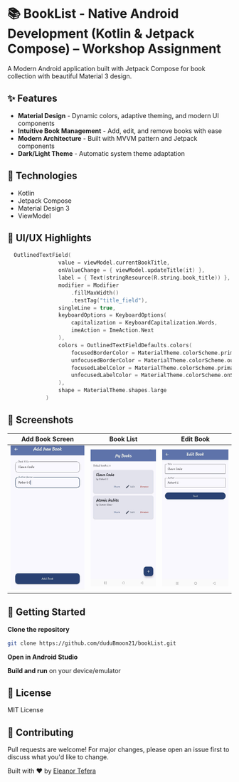 # 📚 BookList - Native Android Development (Kotlin & Jetpack Compose) – Workshop Assignment

A Modern Android application built with Jetpack Compose for book collection with beautiful Material 3 design.

## ✨ Features

* **Material Design** - Dynamic colors, adaptive theming, and modern UI components
* **Intuitive Book Management** - Add, edit, and remove books with ease
* **Modern Architecture** - Built with MVVM pattern and Jetpack components
* **Dark/Light Theme** - Automatic system theme adaptation

## 💠 Technologies

* Kotlin
* Jetpack Compose
* Material Design 3
* ViewModel

## 🎨 UI/UX Highlights

```kotlin
  OutlinedTextField(
                value = viewModel.currentBookTitle,
                onValueChange = { viewModel.updateTitle(it) },
                label = { Text(stringResource(R.string.book_title)) },
                modifier = Modifier
                    .fillMaxWidth()
                    .testTag("title_field"),
                singleLine = true,
                keyboardOptions = KeyboardOptions(
                    capitalization = KeyboardCapitalization.Words,
                    imeAction = ImeAction.Next
                ),
                colors = OutlinedTextFieldDefaults.colors(
                    focusedBorderColor = MaterialTheme.colorScheme.primary,
                    unfocusedBorderColor = MaterialTheme.colorScheme.outline,
                    focusedLabelColor = MaterialTheme.colorScheme.primary,
                    unfocusedLabelColor = MaterialTheme.colorScheme.onSurfaceVariant
                ),
                shape = MaterialTheme.shapes.large
            )
```

## 📸 Screenshots

| Add Book Screen                                                                        | Book List                                                                                | Edit Book                                                                                |
| -------------------------------------------------------------------------------------- | ---------------------------------------------------------------------------------------- | ---------------------------------------------------------------------------------------- |
| ![Add Book](https://github.com/duduBmoon21/bookList/blob/main/static/add.png?raw=true) | ![Book List](https://github.com/duduBmoon21/bookList/blob/main/static/list.png?raw=true) | ![Edit Book](https://github.com/duduBmoon21/bookList/blob/main/static/edit.png?raw=true) |

## 🚀 Getting Started

**Clone the repository**

```bash
git clone https://github.com/duduBmoon21/bookList.git
```

**Open in Android Studio**

**Build and run** on your device/emulator

## 📝 License

MIT License

## 🤝 Contributing

Pull requests are welcome! For major changes, please open an issue first to discuss what you'd like to change.

Built with ❤️ by [Eleanor Tefera](https://github.com/duduBmoon21)
